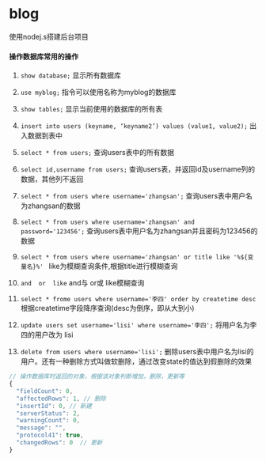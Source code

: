 # blog
使用nodej.s搭建后台项目




#### 操作数据库常用的操作
1. `show database;` 显示所有数据库

2. `use myblog;` 指令可以使用名称为myblog的数据库

3. `show tables;` 显示当前使用的数据库的所有表

4. `insert into users (keyname, ‘keyname2’) values (value1, value2);` 出入数据到表中

5. `select * from users;` 查询users表中的所有数据

6. `select id,username from users;` 查询users表，并返回id及username列的数据，其他列不返回

7. `select * from users where username='zhangsan';` 查询users表中用户名为zhangsan的数据

8. `select * from users where username='zhangsan' and password='123456';` 查询users表中用户名为zhangsan并且密码为123456的数据

9. `select * from users where username='zhangsan' or title like '%${变量名}%' `  like为模糊查询条件,根据title进行模糊查询

10. `and  or  like`  and与  or或  like模糊查询

11. `select * frome users where username='李四' order by createtime desc` 根据createtime字段降序查询(desc为倒序，即从大到小)

12. `update users set username='lisi' where username='李四';` 将用户名为李四的用户改为 lisi

13. `delete from users where username='lisi';` 删除users表中用户名为lisi的用户。还有一种删除方式叫做软删除，通过改变state的值达到假删除的效果

   ```javascript
   // 操作数据库时返回的对象，根据该对象判断增加，删除，更新等
   {
     "fieldCount": 0,
     "affectedRows": 1, // 删除
     "insertId": 0, // 新建
     "serverStatus": 2,
     "warningCount": 0,
     "message": "",
     "protocol41": true,
     "changedRows": 0  // 更新
   }
   ```
